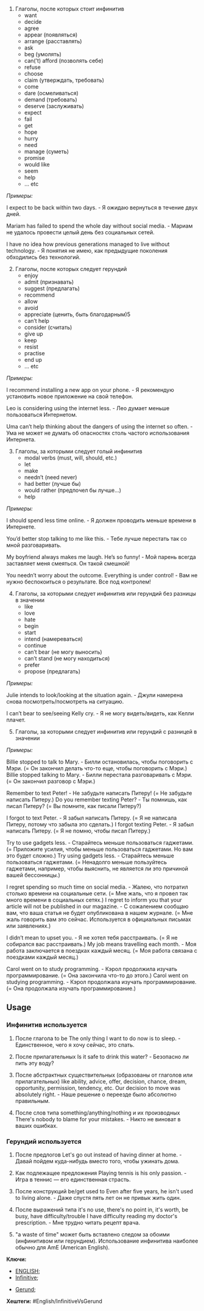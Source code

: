 
1) Глаголы, после которых стоит инфинитив
	- want
	- decide
	- agree
	- appear (появляться)
	- arrange (расставлять)
	- ask
	- beg (умолять)
	- can(’t) afford (позволять себе)
	- refuse
	- choose
	- claim (утверждать, требовать)
	- come
	- dare (осмеливаться)
	- demand (требовать)
	- deserve (заслуживать)
	- expect
	- fail
	- get
	- hope
	- hurry
	- need
	- manage (суметь)
	- promise
	- would like
	- seem
	- help
	- ... etc

*Примеры:*

I expect to be back within two days. - Я ожидаю вернуться в течение двух дней.

Mariam has failed to spend the whole day without social media. - Мариам не удалось провести целый день без социальных сетей.

I have no idea how previous generations managed to live without technology. - Я понятия не имею, как предыдущие поколения обходились без технологий.


2) Глаголы, после которых следует герундий
	- enjoy
	- admit (признавать)
	- suggest (предлагать)
	- recommend
	- allow
	- avoid
	- appreciate (ценить, быть благодарным)5
	- can’t help
	- consider (считать)
	- give up
	- keep
	- resist
	- practise
	- end up
	- ... etc

*Примеры:*

I recommend installing a new app on your phone. - Я рекомендую установить новое приложение на свой телефон.

Leo is considering using the internet less. - Лео думает меньше пользоваться Интернетом.

Uma can’t help thinking about the dangers of using the internet so often. - Ума не может не думать об опасностях столь частого использования Интернета.

3) Глаголы, за которыми следует голый инфинитив
	- modal verbs (must, will, should, etc.)
	- let
	- make
	- needn’t (need never)
	- had better (лучше бы)
	- would rather (предпочел бы лучше...)
	- help

*Примеры:*

I should spend less time online. - Я должен проводить меньше времени в Интернете.

You’d better stop talking to me like this. - Тебе лучше перестать так со мной разговаривать.

My boyfriend always makes me laugh. He’s so funny! - Мой парень всегда заставляет меня смеяться. Он такой смешной!

You needn’t worry about the outcome. Everything is under control! - Вам не нужно беспокоиться о результате. Все под контролем!

4) Глаголы, за которыми следует инфинитив или герундий без разницы в значении
	- like
	- love
	- hate
	- begin
	- start
	- intend (намереваться)
	- continue
	- can’t bear (не могу выносить)
	- can’t stand (не могу находиться)
	- prefer
	- propose (предлагать)

*Примеры:*

Julie intends to look/looking at the situation again. - Джули намерена снова посмотреть/посмотреть на ситуацию.

I can’t bear to see/seeing Kelly cry. - Я не могу видеть/видеть, как Келли плачет.

5) Глаголы, за которыми следует инфинитив или герундий с разницей в значении

*Примеры:*

Billie stopped to talk to Mary. - Билли остановилась, чтобы поговорить с Мэри. (= Он закончил делать что-то еще, чтобы поговорить с Мэри.)
Billie stopped talking to Mary. - Билли перестала разговаривать с Мэри. (= Он закончил разговор с Мэри.)

Remember to text Peter! - Не забудьте написать Питеру! (= Не забудьте написать Питеру.)
Do you remember texting Peter? - Ты помнишь, как писал Питеру? (= Вы помните, как писали Питеру?)

I forgot to text Peter. - Я забыл написать Питеру. (= Я не написала Питеру, потому что забыла это сделать.)
I forgot texting Peter. - Я забыл написать Питеру. (= Я не помню, чтобы писал Питеру.)

Try to use gadgets less. - Старайтесь меньше пользоваться гаджетами. (= Приложите усилия, чтобы меньше пользоваться гаджетами. Но вам это будет сложно.)
Try using gadgets less. - Старайтесь меньше пользоваться гаджетами. (= Ненадолго меньше пользуйтесь гаджетами, например, чтобы выяснить, не является ли это причиной вашей бессонницы.)

I regret spending so much time on social media. - Жалею, что потратил столько времени на социальные сети. (= Мне жаль, что я провел так много времени в социальных сетях.)
I regret to inform you that your article will not be published in our magazine. - С сожалением сообщаю вам, что ваша статья не будет опубликована в нашем журнале. (= Мне жаль говорить вам это сейчас. Используется в официальных письмах или заявлениях.)

I didn’t mean to upset you. - Я не хотел тебя расстраивать. (= Я не собирался вас расстраивать.)
My job means travelling each month. - Моя работа заключается в поездках каждый месяц. (= Моя работа связана с поездками каждый месяц.)

Carol went on to study programming. - Кэрол продолжила изучать программирование. (= Она закончила что-то до этого.)
Carol went on studying programming. - Кэрол продолжала изучать программирование. (= Она продолжала изучать программирование.)

## Usage

### Инфинитив используется

1) После глагола to be
The only thing I want to do now is to sleep. - Единственное, чего я хочу сейчас, это спать.

2) После прилагательных
Is it safe to drink this water? - Безопасно ли пить эту воду?

3) После абстрактных существительных  (образованы от глаголов или прилагательных) like ability, advice, offer, decision, chance, dream, opportunity, permission, tendency, etc.
Our decision to move was absolutely right. - Наше решение о переезде было абсолютно правильным.

4) После слов типа something/anything/nothing и их производных
There's nobody to blame for your mistakes. - Никто не виноват в ваших ошибках.

### Герундий используется

1) После предлогов
Let's go out instead of having dinner at home. - Давай пойдем куда-нибудь вместо того, чтобы ужинать дома.

2) Как подлежащее предложения
Playing tennis is his only passion. - Игра в теннис — его единственная страсть.

3) После конструкций be/get used to
Even after five years, he isn't used to living alone. - Даже спустя пять лет он не привык жить один.

4) После выражений типа it's no use, there's no point in, it's worth, be busy, have difficulty/trouble
I have difficulty reading my doctor's prescription. - Мне трудно читать рецепт врача.

5) "a waste of time" может быть вставлено следом за обоими (инфинитивом или герундием). Использование инфинитива наиболее обычно для AmE (American English).

**Ключи:**
- [ENGLISH](ENGLISH);
- [Infinitive](Infinitive);
* [Gerund](Gerund);

**Хештеги:** #English/InfinitiveVsGerund